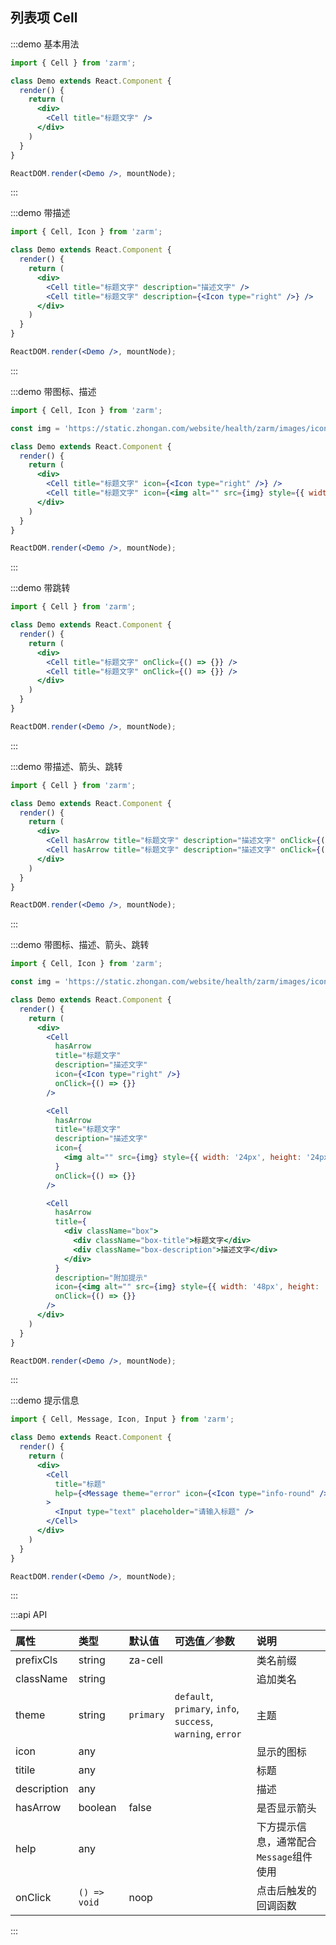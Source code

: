 ## 列表项 Cell

:::demo 基本用法
```jsx
import { Cell } from 'zarm';

class Demo extends React.Component {
  render() {
    return (
      <div>
        <Cell title="标题文字" />
      </div>
    )
  }
}

ReactDOM.render(<Demo />, mountNode);
```
:::


:::demo 带描述
```jsx
import { Cell, Icon } from 'zarm';

class Demo extends React.Component {
  render() {
    return (
      <div>
        <Cell title="标题文字" description="描述文字" />
        <Cell title="标题文字" description={<Icon type="right" />} />
      </div>
    )
  }
}

ReactDOM.render(<Demo />, mountNode);
```
:::


:::demo 带图标、描述
```jsx
import { Cell, Icon } from 'zarm';

const img = 'https://static.zhongan.com/website/health/zarm/images/icons/state.png';

class Demo extends React.Component {
  render() {
    return (
      <div>
        <Cell title="标题文字" icon={<Icon type="right" />} />
        <Cell title="标题文字" icon={<img alt="" src={img} style={{ width: '24px', height: '24px' }} />} />
      </div>
    )
  }
}

ReactDOM.render(<Demo />, mountNode);
```
:::


:::demo 带跳转
```jsx
import { Cell } from 'zarm';

class Demo extends React.Component {
  render() {
    return (
      <div>
        <Cell title="标题文字" onClick={() => {}} />
        <Cell title="标题文字" onClick={() => {}} />
      </div>
    )
  }
}

ReactDOM.render(<Demo />, mountNode);
```
:::


:::demo 带描述、箭头、跳转
```jsx
import { Cell } from 'zarm';

class Demo extends React.Component {
  render() {
    return (
      <div>
        <Cell hasArrow title="标题文字" description="描述文字" onClick={() => {}} />
        <Cell hasArrow title="标题文字" description="描述文字" onClick={() => {}} />
      </div>
    )
  }
}

ReactDOM.render(<Demo />, mountNode);
```
:::


:::demo 带图标、描述、箭头、跳转
```jsx
import { Cell, Icon } from 'zarm';

const img = 'https://static.zhongan.com/website/health/zarm/images/icons/state.png';

class Demo extends React.Component {
  render() {
    return (
      <div>
        <Cell
          hasArrow
          title="标题文字"
          description="描述文字"
          icon={<Icon type="right" />}
          onClick={() => {}}
        />

        <Cell 
          hasArrow
          title="标题文字"
          description="描述文字"
          icon={
            <img alt="" src={img} style={{ width: '24px', height: '24px' }} />
          }
          onClick={() => {}}
        />

        <Cell
          hasArrow
          title={
            <div className="box">
              <div className="box-title">标题文字</div>
              <div className="box-description">描述文字</div>
            </div>
          }
          description="附加提示"
          icon={<img alt="" src={img} style={{ width: '48px', height: '48px' }} />}
          onClick={() => {}}
        />
      </div>
    )
  }
}

ReactDOM.render(<Demo />, mountNode);
```
:::


:::demo 提示信息
```jsx
import { Cell, Message, Icon, Input } from 'zarm';

class Demo extends React.Component {
  render() {
    return (
      <div>
        <Cell
          title="标题"
          help={<Message theme="error" icon={<Icon type="info-round" />}>标题不能为空</Message>}
        >
          <Input type="text" placeholder="请输入标题" />
        </Cell>
      </div>
    )
  }
}

ReactDOM.render(<Demo />, mountNode);
```
:::



:::api API

| 属性 | 类型 | 默认值 | 可选值／参数 | 说明 |
| :--- | :--- | :--- | :--- | :--- |
| prefixCls | string | za-cell | | 类名前缀 |
| className | string | | | 追加类名 |
| theme | string | `primary` | `default`, `primary`, `info`, `success`, `warning`, `error` | 主题 |
| icon | any | | | 显示的图标 |
| titile | any | | | 标题 |
| description | any | | | 描述 |
| hasArrow | boolean | false | | 是否显示箭头 |
| help | any | | | 下方提示信息，通常配合`Message`组件使用 |
| onClick | <code>() => void</code> | noop | | 点击后触发的回调函数 |

:::